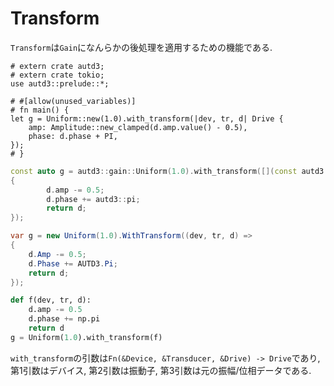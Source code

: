# Transform

`Transform`は`Gain`になんらかの後処理を適用するための機能である.

```rust,edition2021
# extern crate autd3;
# extern crate tokio;
use autd3::prelude::*;

# #[allow(unused_variables)]
# fn main() {
let g = Uniform::new(1.0).with_transform(|dev, tr, d| Drive {
    amp: Amplitude::new_clamped(d.amp.value() - 0.5),
    phase: d.phase + PI,
});
# }
```

```cpp
const auto g = autd3::gain::Uniform(1.0).with_transform([](const autd3::Device& dev, const autd3::Transducer& tr,  autd3::Drive d) -> autd3::Drive
{
        d.amp -= 0.5;
        d.phase += autd3::pi;
        return d;
});
```

```cs
var g = new Uniform(1.0).WithTransform((dev, tr, d) =>
{
    d.Amp -= 0.5;
    d.Phase += AUTD3.Pi;
    return d;
});
```

```python
def f(dev, tr, d):
    d.amp -= 0.5
    d.phase += np.pi
    return d
g = Uniform(1.0).with_transform(f)
```

`with_transform`の引数は`Fn(&Device, &Transducer, &Drive) -> Drive`であり, 第1引数はデバイス, 第2引数は振動子, 第3引数は元の振幅/位相データである.
